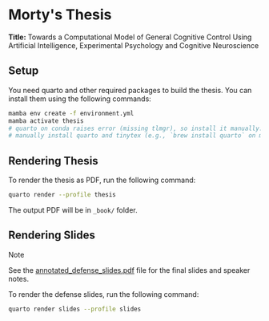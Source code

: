 # Morty's Thesis

**Title:** Towards a Computational Model of General Cognitive Control Using Artificial Intelligence, Experimental Psychology and Cognitive Neuroscience


## Setup

You need quarto and other required packages to build the thesis. You can install them using the following commands:

```bash
mamba env create -f environment.yml
mamba activate thesis
# quarto on conda raises error (missing tlmgr), so install it manually.
# manually install quarto and tinytex (e.g., `brew install quarto` on macOS, and then `quarto install tinytex`).
```

## Rendering Thesis

To render the thesis as PDF, run the following command:

```bash
quarto render --profile thesis
```

The output PDF will be in `_book/` folder.


## Rendering Slides

> [!NOTE]
> See the [annotated_defense_slides.pdf](https://github.com/morteza/thesis/blob/main/slides/annotated_defense_slides.pdf) file for the final slides and speaker notes.


To render the defense slides, run the following command:

```bash
quarto render slides --profile slides
```
